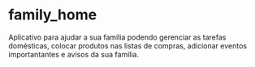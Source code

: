 # family_home

Aplicativo para ajudar a sua família podendo gerenciar as tarefas domésticas, colocar produtos nas listas de compras, adicionar eventos importantantes e avisos da sua família. 
